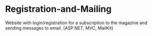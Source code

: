 # Registration-and-Mailing
Website with login/registration for a subscription to the magazine and sending messages to email. (ASP.NET, MVC, MailKit)
